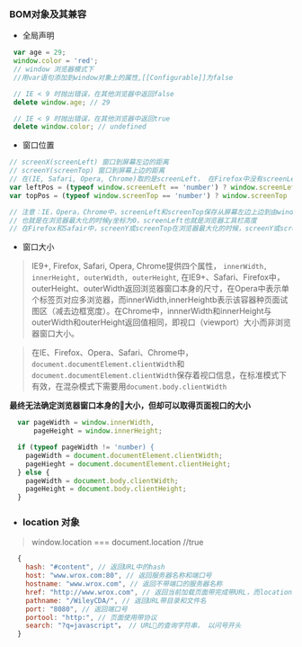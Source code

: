 ### BOM对象及其兼容

 - 全局声明

 ```js
  var age = 29;
  window.color = 'red';
  // window 浏览器模式下
  //用var语句添加到window对象上的属性,[[Configurable]]为false

  // IE < 9 时抛出错误，在其他浏览器中返回false
  delete window.age; // 29

  // IE < 9 时抛出错误，在其他浏览器中返回true
  delete window.color; // undefined
 ```
 - 窗口位置
  
  ```js
  // screenX(screenLeft) 窗口到屏幕左边的距离
  // screenY(screenTop) 窗口到屏幕上边的距离
  // 在(IE, Safari, Opera, Chrome)取的是screenLeft， 在Firefox中没有screenLeft取得是screenX
  var leftPos = (typeof window.screenLeft == 'number') ? window.screenLeft : window.screenX;
  var topPos = (typeof window.screenTop == 'number') ? window.screenTop : window.screenY;

  // 注意：IE，Opera，Chrome中，screenLeft和screenTop保存从屏幕左边上边到由window对象表示到页面可见域到距离
  // 也就是在浏览器最大化的时候y坐标为0，screenLeft也就是浏览器工具栏高度
  // 在Firefox和Safair中，screenY或screenTop在浏览器最大化的时候，screenY或screenTop为0
  ```

  - 窗口大小

  > IE9+, Firefox, Safari, Opera, Chrome提供四个属性， `innerWidth, innerHeight, outerWidth, outerHeight`, 在IE9+、Safari、Firefox中，outerHeight、outerWidth返回浏览器窗口本身的尺寸，在Opera中表示单个标签页对应多浏览器，而innerWidth,innerHeightb表示该容器种页面试图区（减去边框宽度）。在Chrome中，innnerWidth和innerHeight与outerWidth和outerHeight返回值相同，即视口（viewport）大小而非浏览器窗口大小。

  > 在IE、Firefox、Opera、Safari、Chrome中，`document.documentElement.clientWidth`和 `document.documentElement.clientWidth`保存着视口信息，在标准模式下有效，在混杂模式下需要用`document.body.clientWidth`

  **最终无法确定浏览器窗口本身的大小，但却可以取得页面视口的大小**

  ```js
    var pageWidth = window.innerWidth,
        pageHeight = window.innerHeight;

    if (typeof pageWidth != 'number) {
      pageWidth = document.documentElement.clientWidth;
      pageHieght = document.documentElement.clientHeight;
    } else {
      pageWidth = document.body.clientWidth;
      pageHeight = document.body.clientHeight;
    }
  ```
  
  - ### location 对象
  
  > window.location === document.location //true

  ```js
    {
      hash: "#content", // 返回URL中的hash
      host: "www.wrox.com:80", // 返回服务器名称和端口号
      hostname: "www.wrox.com", // 返回不带端口的服务器名称
      href: "http://www.wrox.com", // 返回当前加载页面带完成带URL，而location对象的toString()方法也返回这个值
      pathname: "/WileyCDA/", // 返回URL带目录和文件名
      port: "8080", // 返回端口号
      portool: "http:", // 页面使用带协议
      search: "?q=javascript"， // URL的查询字符串， 以问号开头
    }
  ```




  

